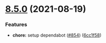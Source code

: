 # [8.5.0](https://github.com/contentful/contentful.js/compare/v8.4.4...v8.5.0) (2021-08-19)


### Features

* **chore:** setup dependabot ([#854](https://github.com/contentful/contentful.js/issues/854)) ([6cc1f58](https://github.com/contentful/contentful.js/commit/6cc1f5835bdc5fa764194ec176e6632f9d0b00f6))
